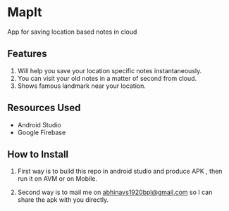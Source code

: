 # MapIt
App for saving location based notes in cloud

## Features 

1. Will help you save your location specific notes instantaneously.
2. You can visit your old notes in a matter of second from cloud.
3. Shows famous landmark near your location.

## Resources Used 
* Android Studio
* Google Firebase 

## How to Install

1. First way is to build this repo in android studio and produce APK , then run it on AVM or on Mobile.

2. Second way is to mail me on abhinavs1920bpl@gmail.com so I can share the apk with you directly.

